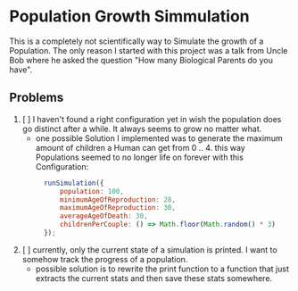 # Population Growth Simmulation
This is a completely not scientifically way to Simulate the growth of a Population.
The only reason I started with this project was a talk from Uncle Bob where he asked the question "How many Biological Parents do you have". 

## Problems
1. [ ] I haven't found a right configuration yet in wish the population does go distinct after a while. It always seems to grow no matter what.
    + one possible Solution I implemented was to generate the maximum amount of children a Human can get from 0 .. 4. this way Populations seemed to no longer life on forever with this Configuration:
        ```js 
          runSimulation({
              population: 100,
              minimumAgeOfReproduction: 28,
              maximumAgeOfReproduction: 30,
              averageAgeOfDeath: 30,
              childrenPerCouple: () => Math.floor(Math.random() * 3)
          });
      ```
2. [ ] currently, only the current state of a simulation is printed. I want to somehow track the progress of a population.
    + possible solution is to rewrite the print function to a function that just extracts the current stats and then save these stats somewhere.
